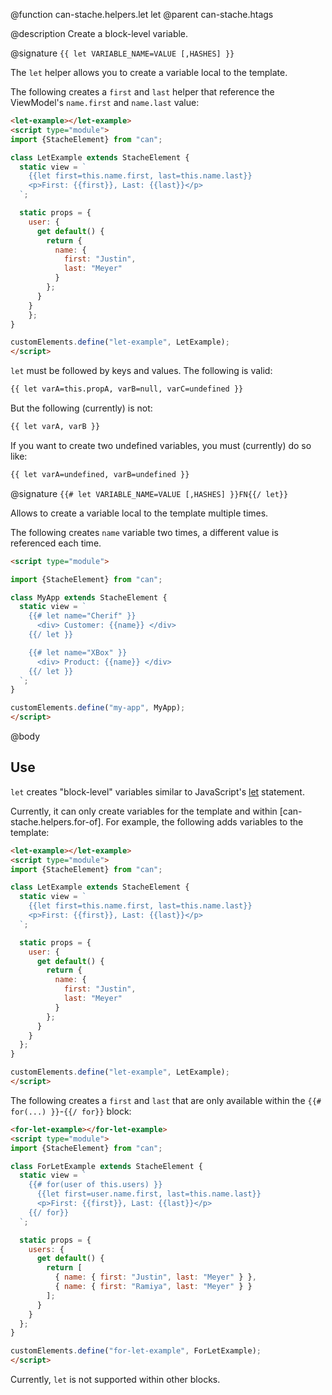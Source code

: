 @function can-stache.helpers.let let
@parent can-stache.htags


@description Create a block-level variable.

@signature `{{ let VARIABLE_NAME=VALUE [,HASHES] }}`

The `let` helper allows you to create a variable local to the template.

The following creates a `first` and `last` helper that reference
the ViewModel's `name.first` and `name.last` value:

```html
<let-example></let-example>
<script type="module">
import {StacheElement} from "can";

class LetExample extends StacheElement {
  static view = `
    {{let first=this.name.first, last=this.name.last}}
    <p>First: {{first}}, Last: {{last}}</p>
  `;

  static props = {
    user: {
      get default() {
        return {
          name: {
            first: "Justin",
            last: "Meyer"
          }
        };
      }
    }
	};
}

customElements.define("let-example", LetExample);
</script>
```

`let` must be followed by keys and values.  The following is valid:

```html
{{ let varA=this.propA, varB=null, varC=undefined }}
```

But the following (currently) is not:

```html
{{ let varA, varB }}
```

If you want to create two undefined variables, you must (currently) do so like:

```html
{{ let varA=undefined, varB=undefined }}
```

@signature `{{# let VARIABLE_NAME=VALUE [,HASHES] }}FN{{/ let}}`

Allows to create a variable local to the template multiple times.

The following creates `name` variable two times, a different value is referenced each time.

```html
<script type="module">

import {StacheElement} from "can";

class MyApp extends StacheElement {
  static view = `
    {{# let name="Cherif" }}
      <div> Customer: {{name}} </div>
    {{/ let }}

    {{# let name="XBox" }}
      <div> Product: {{name}} </div>
    {{/ let }}
  `;
}

customElements.define("my-app", MyApp);
</script>
```

@body


## Use

`let` creates "block-level" variables similar to JavaScript's [let](https://developer.mozilla.org/en-US/docs/Web/JavaScript/Reference/Statements/let)
statement.

Currently, it can only create variables for the template and within [can-stache.helpers.for-of].  For example,
the following adds variables to the template:

```html
<let-example></let-example>
<script type="module">
import {StacheElement} from "can";

class LetExample extends StacheElement {
  static view = `
    {{let first=this.name.first, last=this.name.last}}
    <p>First: {{first}}, Last: {{last}}</p>
  `;

  static props = {
    user: {
      get default() {
        return {
          name: {
            first: "Justin",
            last: "Meyer"
          }
        };
      }
    }
  };
}

customElements.define("let-example", LetExample);
</script>
```


The following creates a `first` and `last` that are only available within the `{{# for(...) }}`-`{{/ for}}`
block:


```html
<for-let-example></for-let-example>
<script type="module">
import {StacheElement} from "can";

class ForLetExample extends StacheElement {
  static view = `
    {{# for(user of this.users) }}
      {{let first=user.name.first, last=this.name.last}}
      <p>First: {{first}}, Last: {{last}}</p>
    {{/ for}}
  `;

  static props = {
    users: {
      get default() {
        return [
          { name: { first: "Justin", last: "Meyer" } },
          { name: { first: "Ramiya", last: "Meyer" } }
        ];
      }
    }
  };
}

customElements.define("for-let-example", ForLetExample);
</script>
```


Currently, `let` is not supported within other blocks.
